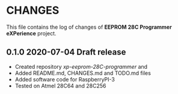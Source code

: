 # CHANGES
This file contains the log of changes of **EEPROM 28C Programmer eXPerience** project.


## 0.1.0 2020-07-04 Draft release
- Created repository *xp-eeprom-28C-programmer* and
- Added README.md, CHANGES.md and TODO.md files
- Added software code for RaspberryPI-3
- Tested on Atmel 28C64 and 28C256